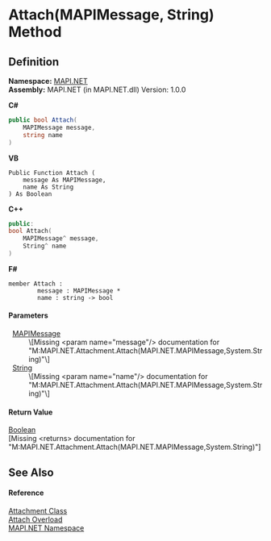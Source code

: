 # Attach(MAPIMessage, String) Method




## Definition
**Namespace:** <a href="5bef4637-66f8-16d4-e5f4-4d0da57a1538.md">MAPI.NET</a>  
**Assembly:** MAPI.NET (in MAPI.NET.dll) Version: 1.0.0

**C#**
``` C#
public bool Attach(
	MAPIMessage message,
	string name
)
```
**VB**
``` VB
Public Function Attach ( 
	message As MAPIMessage,
	name As String
) As Boolean
```
**C++**
``` C++
public:
bool Attach(
	MAPIMessage^ message, 
	String^ name
)
```
**F#**
``` F#
member Attach : 
        message : MAPIMessage * 
        name : string -> bool 
```



#### Parameters
<dl><dt>  <a href="29b8d96c-1ec2-828d-35a5-fae12d8802c8.md">MAPIMessage</a></dt><dd>\[Missing &lt;param name="message"/&gt; documentation for "M:MAPI.NET.Attachment.Attach(MAPI.NET.MAPIMessage,System.String)"\]</dd><dt>  <a href="https://learn.microsoft.com/dotnet/api/system.string" target="_blank" rel="noopener noreferrer">String</a></dt><dd>\[Missing &lt;param name="name"/&gt; documentation for "M:MAPI.NET.Attachment.Attach(MAPI.NET.MAPIMessage,System.String)"\]</dd></dl>

#### Return Value
<a href="https://learn.microsoft.com/dotnet/api/system.boolean" target="_blank" rel="noopener noreferrer">Boolean</a>  
\[Missing &lt;returns&gt; documentation for "M:MAPI.NET.Attachment.Attach(MAPI.NET.MAPIMessage,System.String)"\]

## See Also


#### Reference
<a href="de627363-1dfa-9d37-618f-123210bd71ef.md">Attachment Class</a>  
<a href="6f8df387-8d50-73ac-18cd-e65a62fafb4a.md">Attach Overload</a>  
<a href="5bef4637-66f8-16d4-e5f4-4d0da57a1538.md">MAPI.NET Namespace</a>  
